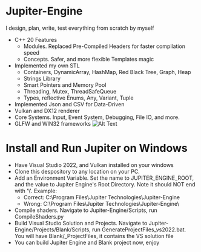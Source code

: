 # Jupiter-Engine
I design, plan, write, test everything from scratch by myself

- C++ 20 Features
  - Modules. Replaced Pre-Compiled Headers for faster compilation speed
  - Concepts. Safer, and more flexible Templates magic
- Implemented my own STL
  - Containers, DynamicArray, HashMap, Red Black Tree, Graph, Heap
  - Strings Library
  - Smart Pointers and Memory Pool
  - Threading, Mutex, ThreadSafeQueue
  - Types, reflective Enums, Any, Variant, Tuple
- Implemented Json and CSV for Data-Driven
- Vulkan and DX12 renderer
- Core Systems. Input, Event System, Debugging, File IO, and more.
- GLFW and WIN32 frameworks
![Alt Text](Docs/ReadMe/Demo.gif)

# Install and Run Jupiter on Windows
- Have Visual Studio 2022, and Vulkan installed on your windows
- Clone this despository to any location on your PC.
- Add an Environment Variable. Set the name to JUPITER_ENGINE_ROOT, and the value to Jupiter Engine's Root Directory. Note it should NOT end with '\\'. Example:
    - Correct: C:\Program Files\Jupiter Technologies\Jupiter-Engine
    - Wrong:   C:\Program Files\Jupiter Technologies\Jupiter-Engine\
- Compile shaders. Navigate to Jupiter-Engine/Scripts, run CompileShaders.py
- Build Visual Studio Solution and Projects. Navigate to Jupiter-Engine/Projects/Blank/Scripts, run GenerateProjectFiles_vs2022.bat. You will have Blank/_ProjectFiles, it contains the VS solution file
- You can build Jupiter Engine and Blank project now, enjoy

